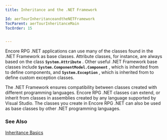 ```yaml
---
title: Inheritance and the .NET Framework

Id: aerTourInheritanceandtheNETFramework
TocParent: aerTourInheritanceMain
TocOrder: 15


---
```


Encore RPG .NET applications can use many of the classes found in the .NET Framework as base classes. Attribute classes, for instance, are always based on the class **<code>System.Attribute</code>** . Other useful .NET Framework base classes include **<code>System.ComponentModel.Component</code>** , which is inherited from to define components, and **<code>System.Exception</code>** , which is inherited from to define custom exception classes. 

The .NET Framework ensures compatibility between classes created with different programming languages. Encore RPG .NET classes can extend, or inherit from classes in assemblies created by any language supported by Visual Studio. The classes you create in Encore RPG .NET can also be used as base classes by other .NET programming languages. 

### See Also
[Inheritance Basics](aerTourInheritanceBasics.html) 
